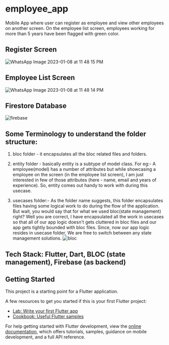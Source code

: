 # employee_app

Mobile App where user can register as employee and view other employees on another screen. On the employee list screen, employees working for more than 5 years have been flagged with green color.

## Register Screen
![WhatsApp Image 2023-01-08 at 11 48 15 PM](https://user-images.githubusercontent.com/54017876/211212337-9b60e19b-9aab-4943-abed-c1ff6e12d291.jpeg)

## Employee List Screen
![WhatsApp Image 2023-01-08 at 11 48 14 PM](https://user-images.githubusercontent.com/54017876/211212316-d4503f55-525e-4929-94eb-59c2e6f2b9e9.jpeg)

## Firestore Database
![firebase](https://user-images.githubusercontent.com/54017876/211212538-691258ca-a50f-4dbb-b39b-4baa58d4ee91.png)

## Some Terminology to understand the folder structure:
1. bloc folder - it encapsulates all the bloc related files and folders.

2. entity folder - basically entity is a subtype of model class. For eg:- A employee(model) has a number of attributes but while showcasing a employee on the screen
(in the employee list screen), I am just interested in few of those attributes (here - name, email and years of experience). So, entity comes out handy to work with 
during this usecase.

3. usecases folder:- As the folder name suggests, this folder encapsulates files having some logical work to do during the flow of the application. But wait, you would say that for what we used bloc(state management) right? Well you are correct, I have encapsulated all the work in usecases so that all of our app logic doesn't gets cluttered in bloc files and our app gets tightly bounded with bloc files. Since, now our app logic resides in usecase folder, We are free to switch between any state management solutions.
![bloc](https://user-images.githubusercontent.com/54017876/211213750-b455e403-279b-4ddc-a19d-b6f67a2a1713.jpg)






## Tech Stack: Flutter, Dart, BLOC (state management), Firebase (as backend)


## Getting Started

This project is a starting point for a Flutter application.

A few resources to get you started if this is your first Flutter project:

- [Lab: Write your first Flutter app](https://docs.flutter.dev/get-started/codelab)
- [Cookbook: Useful Flutter samples](https://docs.flutter.dev/cookbook)

For help getting started with Flutter development, view the
[online documentation](https://docs.flutter.dev/), which offers tutorials,
samples, guidance on mobile development, and a full API reference.
